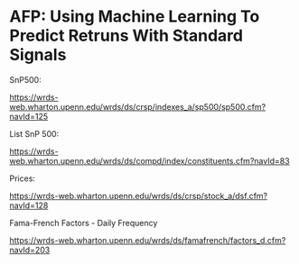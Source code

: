 # AFP: Using Machine Learning To Predict Retruns With Standard Signals

SnP500:

https://wrds-web.wharton.upenn.edu/wrds/ds/crsp/indexes_a/sp500/sp500.cfm?navId=125

List SnP 500:

https://wrds-web.wharton.upenn.edu/wrds/ds/compd/index/constituents.cfm?navId=83

Prices:

https://wrds-web.wharton.upenn.edu/wrds/ds/crsp/stock_a/dsf.cfm?navId=128

Fama-French Factors - Daily Frequency

https://wrds-web.wharton.upenn.edu/wrds/ds/famafrench/factors_d.cfm?navId=203


